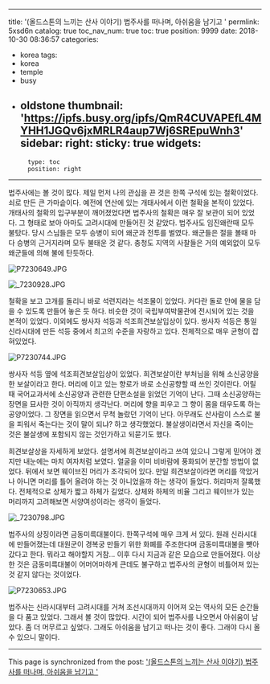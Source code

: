 
---
title: '(올드스톤의 느끼는 산사 이야기) 법주사를 떠나며, 아쉬움을 남기고 '
permlink: 5xsd6n
catalog: true
toc_nav_num: true
toc: true
position: 9999
date: 2018-10-30 08:36:57
categories:
- korea
tags:
- korea
- temple
- busy
- oldstone
thumbnail: 'https://ipfs.busy.org/ipfs/QmR4CUVAPEfL4MYHH1JGQv6jxMRLR4aup7Wj6SREpuWnh3'
sidebar:
    right:
        sticky: true
widgets:
    -
        type: toc
        position: right
---


법주사에는 볼 것이 많다. 제일 먼저 나의 관심을 끈 것은 한쪽 구석에 있는 철확이었다. 쇠로 만든 큰 가마솥이다. 예전에 연산에 있는 개태사에서 이런 철확을 본적이 있었다. 개태사의 철확의 입구부분이 깨어졌었다면 법주사의 철확은 매우 잘 보관이 되어 있었다. 그 형태로 보아 아마도 고려시대에 만들어진 것 같았다. 법주사도 임진왜란때 모두 불탔다. 당시 스님들은 모두 승병이 되어 왜군과 전투를 벌였다. 왜군들은 절을 볼때 마다 승병의 근거지라며 모두 불태운 것 같다. 충청도 지역의 사찰들은 거의 예외없이 모두 왜군들에 의해 불에 탄듯하다. 

![P7230649.JPG](https://ipfs.busy.org/ipfs/QmR4CUVAPEfL4MYHH1JGQv6jxMRLR4aup7Wj6SREpuWnh3)

![_7230928.JPG](https://ipfs.busy.org/ipfs/QmNfGD2XV6wrVoMGYVX5xGsXEMo1LZLgWiyCMA9VEXWKSZ)

철확을 보고 고개를 돌리니 바로 석련지라는 석조물이 있었다. 커다란 돌로 안에 물을 담을 수 있도록 만들어 놓은 듯 하다. 비슷한 것이 국립부여박물관에 전시되어 있는 것을 본적이 있었다. 이외에도 쌍사자 석등과 석조희견보살입상이 있다. 쌍사자 석등은 통일신라시대에 만든 석등 중에서 최고의 수준을 자랑하고 있다. 전체적으로 매우 균형이 잡혀있었다. 

![P7230744.JPG](https://ipfs.busy.org/ipfs/QmXvsu5t9dFKNbmApjxDNbnriGCqgC4MggE7qP1gcSB8vt)

쌍사자 석등 옆에 석조희견보살입상이 있었다. 희견보살이란 부처님을 위해 소신공양을 한 보살이라고 한다. 머리에 이고 있는 향로가 바로 소신공향할 때 쓰인 것이란다. 어릴때 국어교과서에 소신공양과 관련한 단편소설을 읽었던 기억이 난다. 그때 소신공양하는 장면을 묘사한 것이 아직까지 생각난다. 머리에 향을 피우고 그 향이 몸을 태우도록 하는 공양이었다. 그 장면을 읽으면서 무척 놀랐던 기억이 난다. 아무래도 산사람이 스스로 불을 피워서 죽는다는 것이 말이 되냐? 하고 생각했었다. 불살생이라면서 자신을 죽이는 것은 불살생에 포함되지 않는 것인가하고 되묻기도 했다. 

희견보살상을 자세하게 보았다. 설명서에 희견보살이라고 쓰여 있으니 그렇게 믿어야 겠지만 내눈에는 마치 여자처럼 보였다. 얼굴을 이미 비바람에 풍화되어 분간할 방법이 없었다. 뒤에서 보면 웨이브진 머리가 조각되어 있다. 만일 희견보살이라면 머리를 깍았거나 아니면 머리를 틀어 올려야 하는 것 아니었을까 하는 생각이 들었다. 허리마저 잘록했다. 전체적으로 상체가 짧고 하체가 길었다. 상체와 하체의 비율 그리고 웨이브가 있는 머리까지 고려해보면 서양여성이라는 생각이 들었다. 

![_7230798.JPG](https://ipfs.busy.org/ipfs/Qmbbhx4khRmBXYuVB7UQ2BRzxDFpLMaQZbUyJADKYYoJF9)


법주사의 상징이라면 금동미륵대불이다. 한쪽구석에 매우 크게 서 있다. 원래 신라시대에 만들어졌는데 대원군이 경복궁 만들기 위한 화폐를 주조한다며 금동미륵대불을 뺏아갔다고 한다. 뭐라고 해야할지 거참... 이후 다시 지금과 같은 모습으로 만들어졌다. 이상한 것은 금동미륵대불이 어머어마하게 큰데도 불구하고 법주사의 균형이 비틀어져 있는 것 같지 않다는 것이었다. 

![P7230653.JPG](https://ipfs.busy.org/ipfs/QmadFLou37tco9BxWwePVupurn9wSmsjEwY4DHuBacyt3a)

법주사는 신라시대부터 고려시대를 거쳐 조선시대까지 이어져 오는 역사의 모든 순간들을 다 품고 있었다. 그래서 볼 것이 많았다. 시간이 되어 법주사를 나오면서 아쉬움이 남았다. 좀 더 머무르고 싶었다. 그래도 아쉬움을 남기고 떠나는 것이 좋다. 그래야 다시 올 수 있으니 말이다. 



- - -

This page is synchronized from the post: ['(올드스톤의 느끼는 산사 이야기) 법주사를 떠나며, 아쉬움을 남기고 '](https://steemit.com/@oldstone/5xsd6n)
